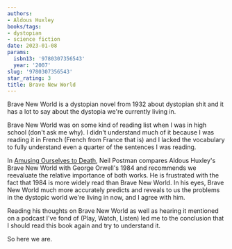 ```yaml
---
authors:
- Aldous Huxley
books/tags:
- dystopian
- science fiction
date: 2023-01-08
params:
  isbn13: '9780307356543'
  year: '2007'
slug: '9780307356543'
star_rating: 3
title: Brave New World
---
```


Brave New World is a dystopian novel from 1932 about dystopian shit and it has a lot to say about the dystopia we're currently living in.

<!--more-->

Brave New World was on some kind of reading list when I was in high school (don't ask me why). I didn't understand much of it because I was reading it in French (French from France that is) and I lacked the vocabulary to fully understand even a quarter of the sentences I was reading.

In [Amusing Ourselves to Death](/books/9780143036531/), Neil Postman compares Aldous Huxley's Brave New World with George Orwell's 1984 and recommends we reevaluate the relative importance of both works. He is frustrated with the fact that 1984 is more widely read than Brave New World. In his eyes, Brave New World much more accurately predicts and reveals to us the problems in the dystopic world we're living in now, and I agree with him.

Reading his thoughts on Brave New World as well as hearing it mentioned on a podcast I've fond of (Play, Watch, Listen) led me to the conclusion that I should read this book again and try to understand it.

So here we are.